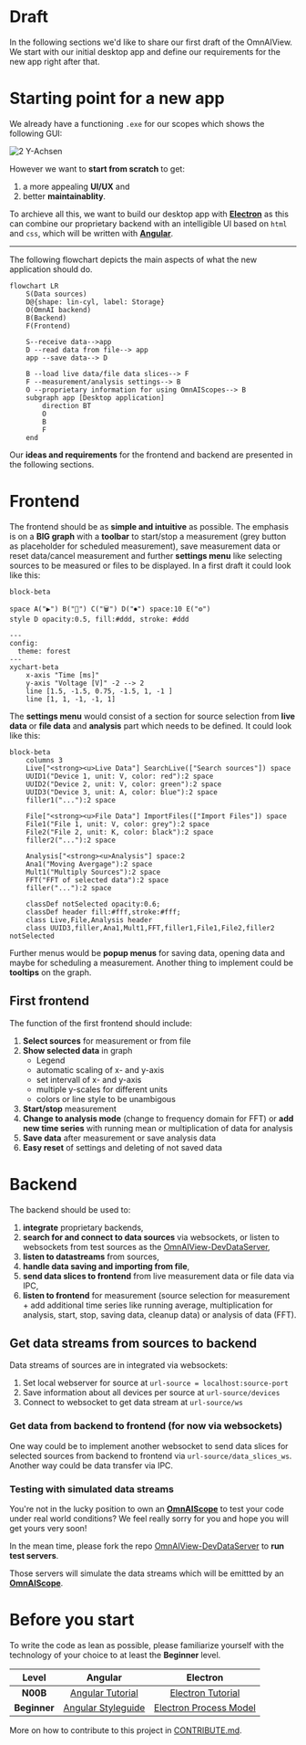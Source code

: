 # Draft

In the following sections we'd like to share our first draft of the OmnAIView. We start with our initial desktop app and define our requirements for the new app right after that.

# Starting point for a new app

We already have a functioning `.exe` for our scopes which shows the following GUI:

![2 Y-Achsen](https://www.auto-intern.de/media/image/59/89/f3/MessungZweiScopes.png)

However we want to **start from scratch** to get:
1. a more appealing **UI/UX** and
2. better **maintainablity**.

To archieve all this, we want to build our desktop app with [**Electron**](https://www.electronjs.org/docs/latest/) as this can combine our proprietary backend with an intelligible UI based on `html` and `css`, which will be written with [**Angular**](https://next.angular.dev/).

---

The following flowchart depicts the main aspects of what the new application should do.

```mermaid
flowchart LR
    S(Data sources)
    D@{shape: lin-cyl, label: Storage}
    O(OmnAI backend)
    B(Backend)
    F(Frontend)

    S--receive data-->app
    D --read data from file--> app
    app --save data--> D

    B --load live data/file data slices--> F
    F --measurement/analysis settings--> B
    O --proprietary information for using OmnAIScopes--> B
    subgraph app [Desktop application]
        direction BT
        O
        B
        F
    end
```
Our **ideas and requirements** for the frontend and backend are presented in the following sections.

# Frontend

The frontend should be as **simple and intuitive** as possible. The emphasis is on a **BIG graph** with a **toolbar** to start/stop a measurement (grey button as placeholder for scheduled measurement), save measurement data or reset data/cancel measurement and further **settings menu** like selecting sources to be measured or files to be displayed. In a first draft it could look like this:

```mermaid
block-beta

space A("▶") B("💾") C("🗑️") D("⏺") space:10 E("⚙️")
style D opacity:0.5, fill:#ddd, stroke: #ddd
```

```mermaid
---
config:
  theme: forest
---
xychart-beta
    x-axis "Time [ms]"
    y-axis "Voltage [V]" -2 --> 2
    line [1.5, -1.5, 0.75, -1.5, 1, -1 ]
    line [1, 1, -1, -1, 1]
```

The **settings menu** would consist of a section for source selection from **live data** or **file data** and **analysis** part which needs to be defined. It could look like this:
```mermaid
block-beta
    columns 3
    Live["<strong><u>Live Data"] SearchLive(["Search sources"]) space
    UUID1("Device 1, unit: V, color: red"):2 space
    UUID2("Device 2, unit: V, color: green"):2 space
    UUID3("Device 3, unit: A, color: blue"):2 space
    filler1("..."):2 space

    File["<strong><u>File Data"] ImportFiles(["Import Files"]) space
    File1("File 1, unit: V, color: grey"):2 space
    File2("File 2, unit: K, color: black"):2 space
    filler2("..."):2 space

    Analysis["<strong><u>Analysis"] space:2
    Ana1("Moving Avergage"):2 space
    Mult1("Multiply Sources"):2 space
    FFT("FFT of selected data"):2 space
    filler("..."):2 space

    classDef notSelected opacity:0.6;
    classDef header fill:#fff,stroke:#fff;
    class Live,File,Analysis header
    class UUID3,filler,Ana1,Mult1,FFT,filler1,File1,File2,filler2 notSelected
```

Further menus would be **popup menus** for saving data, opening data and maybe for scheduling a measurement. Another thing to implement could be **tooltips** on the graph.

## First frontend

The function of the first frontend should include:

1. **Select sources** for measurement or from file
2. **Show selected data** in graph
    - Legend
    - automatic scaling of x- and y-axis
    - set intervall of x- and y-axis
    - multiple y-scales for different units
    - colors or line style to be unambigous
3. **Start/stop** measurement
4. **Change to analysis mode** (change to frequency domain for FFT) or **add new time series** with running mean or multiplication of data for analysis
5. **Save data** after measurement or save analysis data
6. **Easy reset** of settings and deleting of not saved data

# Backend

The backend should be used to:

1. **integrate** proprietary backends,
2. **search for and connect to data sources** via websockets, or listen to websockets from test sources as the [OmnAIView-DevDataServer](https://github.com/AI-Gruppe/OmnAIView-DevDataServer),
3. **listen to datastreams** from sources,
4. **handle data saving and importing from file**,
5. **send data slices to frontend** from live measurement data or file data via IPC,
6. **listen to frontend** for measurement (source selection for measurement + add additional time series like running average, multiplication for analysis, start, stop, saving data, cleanup data) or analysis of data (FFT).

## Get data streams from sources to backend

Data streams of sources are in integrated via websockets:
1. Set local webserver for source at `url-source = localhost:source-port`
2. Save information about all devices per source at `url-source/devices`
3. Connect to websocket to get data stream at `url-source/ws`

### Get data from backend to frontend (for now via websockets)

One way could be to implement another websocket to send data slices for selected sources from backend to frontend via `url-source/data_slices_ws`. Another way could be data transfer via IPC.

### Testing with simulated data streams

You're not in the lucky position to own an [**OmnAIScope**](https://omnaiscope.auto-intern.de/) to test your code under real world conditions? We feel really sorry for you and hope you will get yours very soon!

In the mean time, please fork the repo [OmnAIView-DevDataServer](https://github.com/AI-Gruppe/OmnAIView-DevDataServer) to **run test servers**.

Those servers will simulate the data streams which will be emittted by an [**OmnAIScope**](https://omnaiscope.auto-intern.de/).

# Before you start

 To write the code as lean as possible, please familiarize yourself with the technology of your choice to at least the **Beginner** level.

| Level | Angular | Electron |
| :---: | :---: |:---:|
| **N00B** | [Angular Tutorial](https://next.angular.dev/tutorials/first-app) | [Electron Tutorial](https://www.electronjs.org/docs/latest/tutorial/tutorial-prerequisites) |
| **Beginner** | [Angular Styleguide](https://next.angular.dev/style-guide) | [Electron Process Model](https://www.electronjs.org/docs/latest/tutorial/process-model)|

More on how to contribute to this project in [CONTRIBUTE.md](Contribute.md).